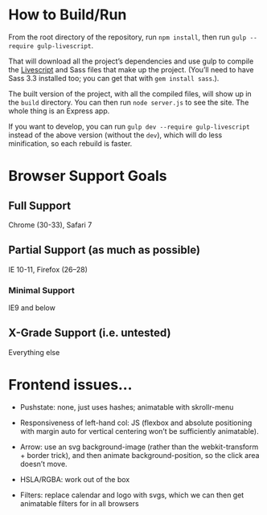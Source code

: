 # How to Build/Run

From the root directory of the repository, run `npm install`, then run `gulp --require gulp-livescript`. 

That will download all the project’s dependencies and use gulp to compile the [Livescript](http://livescript.net/) and Sass files that make up the project. (You’ll need to have Sass 3.3 installed too; you can get that with `gem install sass`.).

The built version of the project, with all the compiled files, will show up in the `build` directory. You can then run `node server.js` to see the site. The whole thing is an Express app.

If you want to develop, you can run `gulp dev --require gulp-livescript` instead of the above version (without the `dev`), which will do less minification, so each rebuild is faster.

# Browser Support Goals
## Full Support
Chrome (30-33), Safari 7

## Partial Support (as much as possible)
IE 10-11, Firefox (26–28)

### Minimal Support
IE9 and below

## X-Grade Support (i.e. untested)
Everything else

# Frontend issues…
- Pushstate: none, just uses hashes; animatable with skrollr-menu

- Responsiveness of left-hand col: JS (flexbox and absolute positioning with margin auto for vertical centering won’t be sufficiently animatable).

- Arrow: use an svg background-image (rather than the webkit-transform + border trick), and then animate background-position, so the click area doesn’t move.
- HSLA/RGBA: work out of the box
- Filters: replace calendar and logo with svgs, which we can then get animatable filters for in all browsers